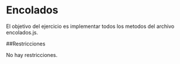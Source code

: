 Encolados
=========

El objetivo del ejercicio es implementar todos los metodos del archivo encolados.js.

##Restricciones

No hay restricciones.